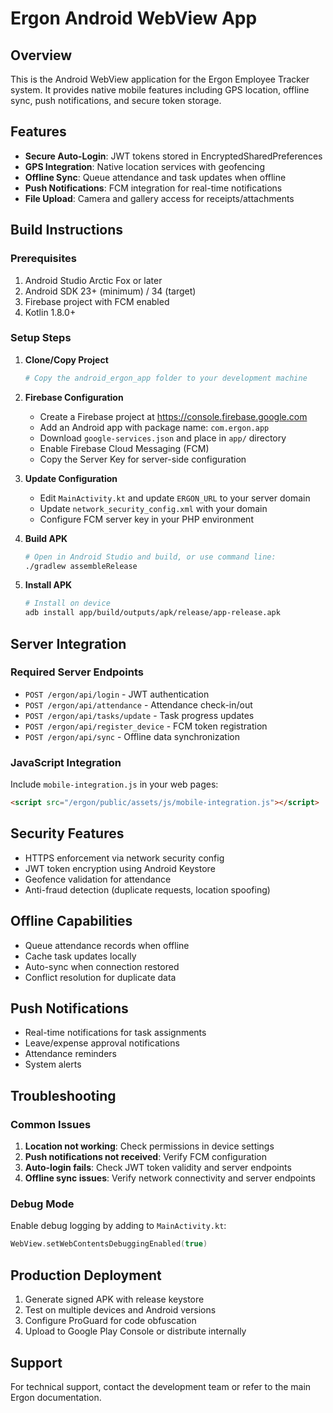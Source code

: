 # Ergon Android WebView App

## Overview
This is the Android WebView application for the Ergon Employee Tracker system. It provides native mobile features including GPS location, offline sync, push notifications, and secure token storage.

## Features
- **Secure Auto-Login**: JWT tokens stored in EncryptedSharedPreferences
- **GPS Integration**: Native location services with geofencing
- **Offline Sync**: Queue attendance and task updates when offline
- **Push Notifications**: FCM integration for real-time notifications
- **File Upload**: Camera and gallery access for receipts/attachments

## Build Instructions

### Prerequisites
1. Android Studio Arctic Fox or later
2. Android SDK 23+ (minimum) / 34 (target)
3. Firebase project with FCM enabled
4. Kotlin 1.8.0+

### Setup Steps

1. **Clone/Copy Project**
   ```bash
   # Copy the android_ergon_app folder to your development machine
   ```

2. **Firebase Configuration**
   - Create a Firebase project at https://console.firebase.google.com
   - Add an Android app with package name: `com.ergon.app`
   - Download `google-services.json` and place in `app/` directory
   - Enable Firebase Cloud Messaging (FCM)
   - Copy the Server Key for server-side configuration

3. **Update Configuration**
   - Edit `MainActivity.kt` and update `ERGON_URL` to your server domain
   - Update `network_security_config.xml` with your domain
   - Configure FCM server key in your PHP environment

4. **Build APK**
   ```bash
   # Open in Android Studio and build, or use command line:
   ./gradlew assembleRelease
   ```

5. **Install APK**
   ```bash
   # Install on device
   adb install app/build/outputs/apk/release/app-release.apk
   ```

## Server Integration

### Required Server Endpoints
- `POST /ergon/api/login` - JWT authentication
- `POST /ergon/api/attendance` - Attendance check-in/out
- `POST /ergon/api/tasks/update` - Task progress updates
- `POST /ergon/api/register_device` - FCM token registration
- `POST /ergon/api/sync` - Offline data synchronization

### JavaScript Integration
Include `mobile-integration.js` in your web pages:
```html
<script src="/ergon/public/assets/js/mobile-integration.js"></script>
```

## Security Features
- HTTPS enforcement via network security config
- JWT token encryption using Android Keystore
- Geofence validation for attendance
- Anti-fraud detection (duplicate requests, location spoofing)

## Offline Capabilities
- Queue attendance records when offline
- Cache task updates locally
- Auto-sync when connection restored
- Conflict resolution for duplicate data

## Push Notifications
- Real-time notifications for task assignments
- Leave/expense approval notifications
- Attendance reminders
- System alerts

## Troubleshooting

### Common Issues
1. **Location not working**: Check permissions in device settings
2. **Push notifications not received**: Verify FCM configuration
3. **Auto-login fails**: Check JWT token validity and server endpoints
4. **Offline sync issues**: Verify network connectivity and server endpoints

### Debug Mode
Enable debug logging by adding to `MainActivity.kt`:
```kotlin
WebView.setWebContentsDebuggingEnabled(true)
```

## Production Deployment
1. Generate signed APK with release keystore
2. Test on multiple devices and Android versions
3. Configure ProGuard for code obfuscation
4. Upload to Google Play Console or distribute internally

## Support
For technical support, contact the development team or refer to the main Ergon documentation.